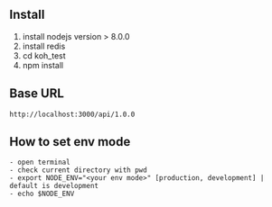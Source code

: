 ## Install

1. install nodejs version > 8.0.0
2. install redis
3. cd koh_test
4. npm install

## Base URL
```
http://localhost:3000/api/1.0.0
```

## How to set env mode

```
- open terminal
- check current directory with pwd
- export NODE_ENV="<your env mode>" [production, development] | default is development
- echo $NODE_ENV
```